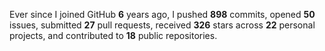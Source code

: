 Ever since I joined GitHub **6** years ago, I pushed **898** commits, opened **50** issues, submitted **27** pull requests, received **326** stars across **22** personal projects, and contributed to **18** public repositories.